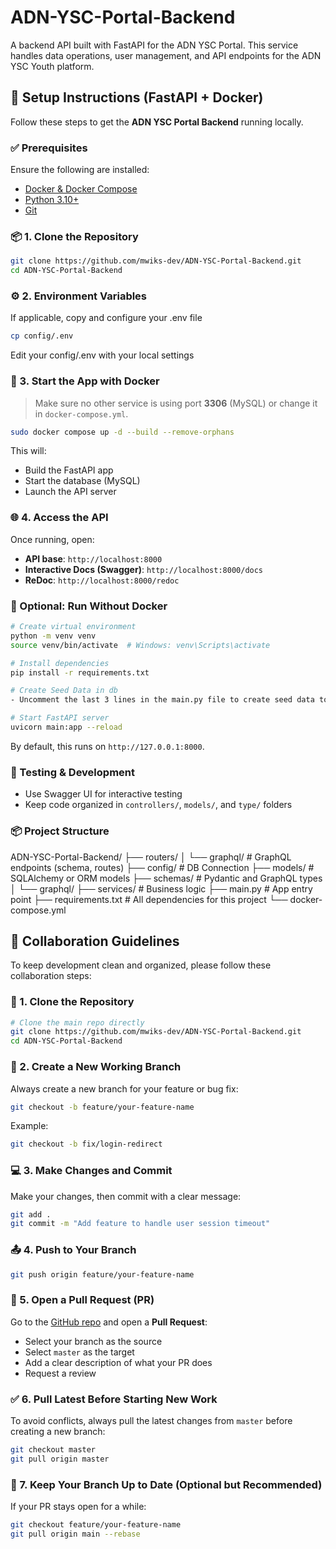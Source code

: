 # ADN-YSC-Portal-Backend
A backend API built with FastAPI for the ADN YSC Portal. This service handles data operations, user management, and API endpoints for the ADN YSC Youth platform.

## 🚀 Setup Instructions (FastAPI + Docker)
Follow these steps to get the **ADN YSC Portal Backend** running locally.

### ✅ Prerequisites
Ensure the following are installed:
* [Docker & Docker Compose](https://docs.docker.com/get-docker/)
* [Python 3.10+](https://www.python.org/downloads/)
* [Git](https://git-scm.com/)

### 📦 1. Clone the Repository

```bash
git clone https://github.com/mwiks-dev/ADN-YSC-Portal-Backend.git
cd ADN-YSC-Portal-Backend
```

### ⚙️ 2. Environment Variables
If applicable, copy and configure your .env file
```bash
cp config/.env
```
Edit your config/.env with your local settings

### 🐳 3. Start the App with Docker
> Make sure no other service is using port **3306** (MySQL) or change it in `docker-compose.yml`.

```bash
sudo docker compose up -d --build --remove-orphans
```
This will:

* Build the FastAPI app
* Start the database (MySQL)
* Launch the API server

### 🌐 4. Access the API
Once running, open:
* **API base**: `http://localhost:8000`
* **Interactive Docs (Swagger)**: `http://localhost:8000/docs`
* **ReDoc**: `http://localhost:8000/redoc`


### 🐍 Optional: Run Without Docker
```bash
# Create virtual environment
python -m venv venv
source venv/bin/activate  # Windows: venv\Scripts\activate

# Install dependencies
pip install -r requirements.txt

# Create Seed Data in db
- Uncomment the last 3 lines in the main.py file to create seed data to be created in database

# Start FastAPI server
uvicorn main:app --reload
```

By default, this runs on `http://127.0.0.1:8000`.

### 🧪 Testing & Development
* Use Swagger UI for interactive testing
* Keep code organized in `controllers/`, `models/`, and `type/` folders

### 📦 Project Structure
ADN-YSC-Portal-Backend/
├── routers/
│   └── graphql/             # GraphQL endpoints (schema, routes)
├── config/                  # DB Connection
├── models/                  # SQLAlchemy or ORM models
├── schemas/                 # Pydantic and GraphQL types
│   └── graphql/
├── services/                # Business logic
├── main.py                  # App entry point
├── requirements.txt         # All dependencies for this project
└── docker-compose.yml      



## 🤝 Collaboration Guidelines
To keep development clean and organized, please follow these collaboration steps:
### 🔀 1. Clone the Repository
```bash
# Clone the main repo directly
git clone https://github.com/mwiks-dev/ADN-YSC-Portal-Backend.git
cd ADN-YSC-Portal-Backend
```

### 🌱 2. Create a New Working Branch
Always create a new branch for your feature or bug fix:
```bash
git checkout -b feature/your-feature-name
```
Example:
```bash
git checkout -b fix/login-redirect
```

### 💻 3. Make Changes and Commit
Make your changes, then commit with a clear message:
```bash
git add .
git commit -m "Add feature to handle user session timeout"
```

### 📤 4. Push to Your Branch
```bash
git push origin feature/your-feature-name
```

### 🚀 5. Open a Pull Request (PR)
Go to the [GitHub repo](https://github.com/mwiks-dev/ADN-YSC-Portal-Backend) and open a **Pull Request**:
* Select your branch as the source
* Select `master` as the target
* Add a clear description of what your PR does
* Request a review

### ✅ 6. Pull Latest Before Starting New Work
To avoid conflicts, always pull the latest changes from `master` before creating a new branch:
```bash
git checkout master
git pull origin master
```

### 🧹 7. Keep Your Branch Up to Date (Optional but Recommended)
If your PR stays open for a while:
```bash
git checkout feature/your-feature-name
git pull origin main --rebase
```
